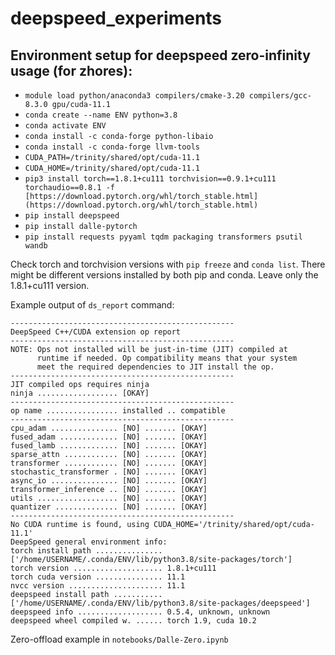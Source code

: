# deepspeed_experiments

## Environment setup for deepspeed zero-infinity usage (for zhores):
- ```module load python/anaconda3 compilers/cmake-3.20 compilers/gcc-8.3.0 gpu/cuda-11.1```
- ```conda create --name ENV python=3.8```
- ```conda activate ENV```
- ```conda install -c conda-forge python-libaio```
- ```conda install -c conda-forge llvm-tools```
- ```CUDA_PATH=/trinity/shared/opt/cuda-11.1```
- ```CUDA_HOME=/trinity/shared/opt/cuda-11.1```
- ```pip3 install torch==1.8.1+cu111 torchvision==0.9.1+cu111 torchaudio==0.8.1 -f [https://download.pytorch.org/whl/torch_stable.html](https://download.pytorch.org/whl/torch_stable.html)```
- ```pip install deepspeed```
- ```pip install dalle-pytorch```
- ```pip install requests pyyaml tqdm packaging transformers psutil wandb```

Check torch and torchvision versions with ```pip freeze``` and ```conda list```. There might be different versions installed by both pip and conda. Leave only the 1.8.1+cu111 version.

Example output of ```ds_report``` command:
```
--------------------------------------------------
DeepSpeed C++/CUDA extension op report
--------------------------------------------------
NOTE: Ops not installed will be just-in-time (JIT) compiled at
      runtime if needed. Op compatibility means that your system
      meet the required dependencies to JIT install the op.
--------------------------------------------------
JIT compiled ops requires ninja
ninja .................. [OKAY]
--------------------------------------------------
op name ................ installed .. compatible
--------------------------------------------------
cpu_adam ............... [NO] ....... [OKAY]
fused_adam ............. [NO] ....... [OKAY]
fused_lamb ............. [NO] ....... [OKAY]
sparse_attn ............ [NO] ....... [OKAY]
transformer ............ [NO] ....... [OKAY]
stochastic_transformer . [NO] ....... [OKAY]
async_io ............... [NO] ....... [OKAY]
transformer_inference .. [NO] ....... [OKAY]
utils .................. [NO] ....... [OKAY]
quantizer .............. [NO] ....... [OKAY]
--------------------------------------------------
No CUDA runtime is found, using CUDA_HOME='/trinity/shared/opt/cuda-11.1'
DeepSpeed general environment info:
torch install path ............... ['/home/USERNAME/.conda/ENV/lib/python3.8/site-packages/torch']
torch version .................... 1.8.1+cu111
torch cuda version ............... 11.1
nvcc version ..................... 11.1
deepspeed install path ........... ['/home/USERNAME/.conda/ENV/lib/python3.8/site-packages/deepspeed']
deepspeed info ................... 0.5.4, unknown, unknown
deepspeed wheel compiled w. ...... torch 1.9, cuda 10.2
```

Zero-offload example in ```notebooks/Dalle-Zero.ipynb```
